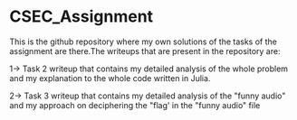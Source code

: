 # CSEC_Assignment
This is the github repository where my own solutions of the tasks of the assignment are there.The writeups that are present in the repository are:

1-> Task 2 writeup that contains my detailed analysis of the whole problem and my explanation to the whole code written in Julia.

2-> Task 3 writeup that contains my detailed analysis of the "funny audio" and my approach on deciphering the "flag' in the "funny audio" file 
